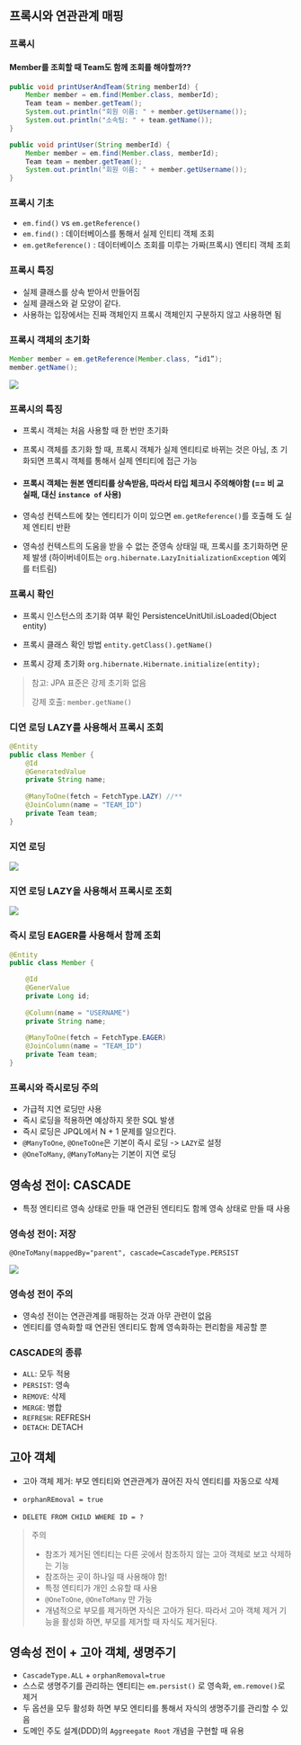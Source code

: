 ## 프록시와 연관관계 매핑

### 프록시

#### Member를 조회할 때 Team도 함께 조회를 해야할까??

```java
public void printUserAndTeam(String memberId) {
    Member member = em.find(Member.class, memberId);
    Team team = member.getTeam();
    System.out.println("회원 이름: " + member.getUsername());
    System.out.println("소속팀: " + team.getName()); 
}
```

```java
public void printUser(String memberId) {
    Member member = em.find(Member.class, memberId);
    Team team = member.getTeam();
    System.out.println("회원 이름: " + member.getUsername());
}
```

### 프록시 기초

* `em.find()` vs `em.getReference()`
* `em.find()` : 데이터베이스를 통해서 실제 인티티 객체 조회
* `em.getReference()` : 데이터베이스 조회를 미루는 가짜(프록시) 엔티티 객체 조회

### 프록시 특징

* 실제 클래스를 상속 받아서 만들어짐
* 실제 클래스와 겉 모양이 같다.
* 사용하는 입장에서는 진짜 객체인지 프록시 객체인지 구분하지 않고 사용하면 됨

### 프록시 객체의 초기화

```java
Member member = em.getReference(Member.class, “id1”); 
member.getName();
```

![](./proxy/1.png)

### 프록시의 특징

* 프록시 객체는 처음 사용할 때 한 번만 초기화

* 프록시 객체를 초기화 할 때, 프록시 객체가 실제 엔티티로 바뀌는 것은 아님, 초 기화되면 프록시 객체를 통해서 실제 엔티티에 접근 가능

* #### 프록시 객체는 원본 엔티티를 상속받음, 따라서 타입 체크시 주의해야함 (== 비 교 실패, 대신 `instance of` 사용)
* 영속성 컨텍스트에 찾는 엔티티가 이미 있으면 `em.getReference()`를 호출해 도 실제 엔티티 반환
* 영속성 컨텍스트의 도움을 받을 수 없는 준영속 상태일 때, 프록시를 초기화하면 문제 발생
(하이버네이트는 `org.hibernate.LazyInitializationException` 예외를 터트림)

### 프록시 확인

* 프록시 인스턴스의 초기화 여부 확인 
  PersistenceUnitUtil.isLoaded(Object entity)

* 프록시 클래스 확인 방법
  `entity.getClass().getName()`
* 프록시 강제 초기화
 `org.hibernate.Hibernate.initialize(entity);`
> 참고: JPA 표준은 강제 초기화 없음
> 
>   강제 호출: `member.getName()`

### 디연 로딩 LAZY를 사용해서 프록시 조회

```java
@Entity
public class Member {
    @Id
    @GeneratedValue
    private String name;
    
    @ManyToOne(fetch = FetchType.LAZY) //**
    @JoinColumn(name = "TEAM_ID")
    private Team team;
}
```

### 지연 로딩

![](./proxy/2.png)


### 지연 로딩 LAZY을 사용해서 프록시로 조회

![](./proxy/3.png)



### 즉시 로딩 EAGER를 사용해서 함께 조회

```java
@Entity
public class Member {

    @Id
    @GenerValue
    private Long id;
    
    @Column(name = "USERNAME")
    private String name;
    
    @ManyToOne(fetch = FetchType.EAGER) 
    @JoinColumn(name = "TEAM_ID")
    private Team team;
}
```

### 프록시와 즉시로딩 주의

* 가급적 지연 로딩만 사용
* 즉시 로딩을 적용하면 예상하지 못한 SQL 발생
* 즉시 로딩은 JPQL에서 N + 1 문제를 일으킨다.
* `@ManyToOne`, `@OneToOne`은 기본이 즉시 로딩 -> `LAZY`로 설정
* `@OneToMany`, `@ManyToMany`는 기본이 지연 로딩

## 영속성 전이: CASCADE

* 특정 엔티티르 영속 상태로 만들 때 연관된 엔티티도 함께 영속 상태로 만들 때 사용

### 영속성 전이: 저장
`@OneToMany(mappedBy="parent", cascade=CascadeType.PERSIST`

![](./proxy/4.png)

### 영속성 전이 주의
* 영속성 전이는 연관관계를 매핑하는 것과 아무 관련이 없음
* 엔티티를 영속화할 때 연관된 엔티티도 함께 영속화하는 편리함을 제공할 뿐

### CASCADE의 종류

* `ALL`: 모두 적용
* `PERSIST`: 영속
* `REMOVE`: 삭제
* `MERGE`: 병합
* `REFRESH`: REFRESH
* `DETACH`: DETACH

## 고아 객체

* 고아 객체 제거: 부모 엔티티와 연관관계가 끊어진 자식 엔티티를 자동으로 삭제

* `orphanREmoval = true`
* `DELETE FROM CHILD WHERE ID = ?`


> 주의 
> * 참조가 제거된 엔티티는 다른 곳에서 참조하지 않는 고아 객체로 보고 삭제하는 기능
> * 참조하는 곳이 하나일 때 사용해야 함!
> * 특정 엔티티가 개인 소유할 때 사용
> * `@OneToOne`, `@OneToMany` 만 가능
> * 개념적으로 부모를 제거하면 자식은 고아가 된다. 따라서 고아 객체 제거 기능을 활성화 하면, 부모를 제거할 때
> 자식도 제거된다.

## 영속성 전이 + 고아 객체, 생명주기

* `CascadeType.ALL` + `orphanRemoval=true`
* 스스로 생명주기를 관리하는 엔티티는 `em.persist()` 로 영속화, `em.remove()`로 제거
* 두 옵션을 모두 활성화 하면 부모 엔티티를 통해서 자식의 생명주기를 관리할 수 있음
* 도메인 주도 설계(DDD)의 `Aggreegate Root` 개념을 구현할 때 유용

